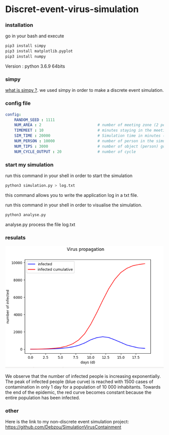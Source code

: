 # Discret-event-virus-simulation

### installation 

go in your bash and execute
```bash
pip3 install simpy
pip3 install matplotlib.pyplot
pip3 install numpy
```
Version : python 3.6.9 64bits

### simpy 

[what is simpy ?](https://simpy.readthedocs.io/en/latest/simpy_intro/index.html).
we used simpy in order to make a discrete event simulation. 

### config file

```yaml
config:
    RANDOM_SEED : 1111
    NUM_AREA : 2                         # number of meeting zone (2 persons can be enter is this zone)
    TIMEMEET : 10                        # minutes staying in the meeting zone
    SIM_TIME : 20000                     # Simulation time in minutes (in on cycle)
    NUM_PERSON : 10000                   # number of person in the simulation
    NUM_TIPS : 3000                      # number of object (person) go in meeting zone (in one cycle)
    NUM_CYCLE_OUTPUT : 20                # number of cycle
```

### start my simulation
run this command in your shell in order to start the simulation
```bash
python3 simulation.py > log.txt 
```
this command allows you to write the application log in a txt file.

run this command in your shell in order to visualise the simulation.
```bash
python3 analyse.py 
```
analyse.py process the file log.txt

### resulats
![Image](screen.png)


We observe that the number of infected people is increasing exponentially. The peak of infected people (blue curve) is reached with 1500 cases of contamination in only 1 day for a population of 10 000 inhabitants. 
Towards the end of the epidemic, the red curve becomes constant because the entire population has been infected. 

### other
Here is the link to my non-discrete event simulation project: https://github.com/Debzou/SimulationVirusContainment
